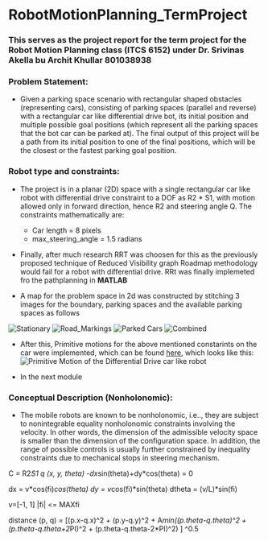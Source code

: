# RobotMotionPlanning_TermProject
### This serves as the project report for the term project for the Robot Motion Planning class (ITCS 6152) under Dr. Srivinas Akella bu Archit Khullar 801038938 
### Problem Statement:
* Given a parking space scenario with rectangular shaped obstacles (representing cars), consisting of parking spaces (parallel and reverse) with a rectangular car like differential drive bot, its initial position and multiple possible goal positions (which represent all the parking spaces that the bot car can be parked at). The final output of this project will be a path from its initial position to one of the final positions, which will be the closest or the fastest parking goal position.

###	Robot type and constraints:
* The project is in a planar (2D) space with a single rectangular car like robot with differential drive constraint to a DOF as R2 * S1, with motion allowed only in forward direction, hence R2 and steering angle Q. The constraints mathematically are:
  * Car length = 8 pixels
  * max_steering_angle = 1.5 radians
  
* Finally, after much research RRT was choosen for this as the previously proposed technique of Reduced Visibility graph Roadmap methodology would fail for a robot with differential drive. RRt was finally implemeted fro the pathplanning in <b>MATLAB</b>

* A map for the problem space in 2d was constructed by stitching 3 images for the boundary, parking spaces and the available parking spaces as follows

 ![Stationary](https://github.com/architkhullar/RobotMotionPlanning_TermProject/blob/master/Images/stationary.bmp)
 ![Road_Markings](https://github.com/architkhullar/RobotMotionPlanning_TermProject/blob/master/Images/road_markings.bmp)
 ![Parked Cars](https://github.com/architkhullar/RobotMotionPlanning_TermProject/blob/master/Images/parked_cars.bmp)
 ![Combined](https://github.com/architkhullar/RobotMotionPlanning_TermProject/blob/master/Images/combined.bmp)
 
 * After this, Primitive motions for the above mentioned constarints on the car were implemented, which can be found  [here](https://github.com/architkhullar/RobotMotionPlanning_TermProject/blob/master/PrimitiveMotion.m), which looks like this:
 ![Primitive Motion of the Differential Drive car like robot](https://github.com/architkhullar/RobotMotionPlanning_TermProject/blob/master/Images/combined.bmp)
 
 * In the next module
 
 
 
 
### Conceptual Description (Nonholonomic):
* The mobile robots are known to be nonholonomic, i.e.., they are subject to nonintegrable equality nonholonomic constraints involving the velocity. In other words, the dimension of the admissible velocity space is smaller than the dimension of the configuration space. In addition, the range of possible controls is usually further constrained by inequality constraints due to mechanical stops in steering mechanism. 
	

C = R2*S1 
q (x, y, theta)
-dx*sin(theta)+dy*cos(theta) = 0

dx = v*cos(fi)*cos(theta) 
dy = v*cos(fi)*sin(theta) 
dtheta = (v/L)*sin(fi)

v=[-1, 1] 
|fi| <= MAXfi

distance (p, q) = [(p.x-q.x)^2 + (p.y-q.y)^2 + A*min((p.theta-q.theta)^2 + (p.theta-q.theta+2*PI)^2 + (p.theta-q.theta-2*PI)^2) ] ^0.5
